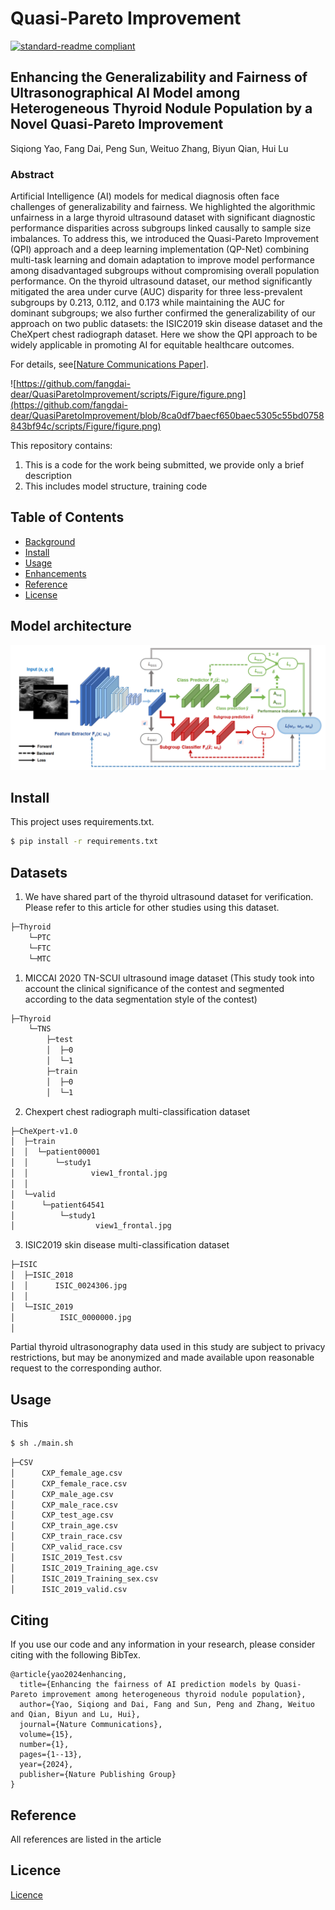 # Quasi-Pareto Improvement
[![standard-readme compliant](https://img.shields.io/badge/readme%20style-standard-brightgreen.svg?style=flat-square)](https://github.com/RichardLitt/standard-readme)

## Enhancing the Generalizability and Fairness of Ultrasonographical AI Model among Heterogeneous Thyroid Nodule Population by a Novel Quasi-Pareto Improvement

Siqiong Yao, Fang Dai, Peng Sun, Weituo Zhang, Biyun Qian, Hui Lu
### Abstract

Artificial Intelligence (AI) models for medical diagnosis often face challenges of generalizability and fairness. We highlighted the algorithmic unfairness in a large thyroid ultrasound dataset with significant diagnostic performance disparities across subgroups linked causally to sample size imbalances. To address this, we introduced the Quasi-Pareto Improvement (QPI) approach and a deep learning implementation (QP-Net) combining multi-task learning and domain adaptation to improve model performance among disadvantaged subgroups without compromising overall population performance. On the thyroid ultrasound dataset, our method significantly mitigated the area under curve (AUC) disparity for three less-prevalent subgroups by 0.213, 0.112, and 0.173 while maintaining the AUC for dominant subgroups; we also further confirmed the generalizability of our approach on two public datasets: the ISIC2019 skin disease dataset and the CheXpert chest radiograph dataset. Here we show the QPI approach to be widely applicable in promoting AI for equitable healthcare outcomes.


For details, see[[Nature Communications Paper](https://www.nature.com/articles/s41467-024-44906-y#citeas)].


![https://github.com/fangdai-dear/QuasiParetoImprovement/scripts/Figure/figure.png](https://github.com/fangdai-dear/QuasiParetoImprovement/blob/8ca0df7baecf650baec5305c55bd0758843bf94c/scripts/Figure/figure.png)

This repository contains:

1.   This is a code for the work being submitted, we provide only a brief description
2.   This includes model structure, training code

## Table of Contents

- [Background](#background)
- [Install](#install)
- [Usage](#usage)
- [Enhancements](#enhancements)
- [Reference](#reference)
- [License](#license)

## Model architecture

![figure2](https://github.com/fangdai-dear/QuasiParetoImprovement/blob/master/scripts/Figure/figure2.png)


## Install

This project uses requirements.txt.

```sh
$ pip install -r requirements.txt
```

## Datasets
1. We have shared part of the thyroid ultrasound dataset for verification. Please refer to this article for other studies using this dataset.
```sh
├─Thyroid
    └─PTC
    └─FTC
    └─MTC
```
1. MICCAI 2020 TN-SCUI ultrasound image dataset (This study took into account the clinical significance of the contest and segmented according to the data segmentation style of the contest)
```sh
├─Thyroid
    └─TNS
        ├─test
        │  ├─0
        │  └─1
        ├─train
        │  ├─0
        │  └─1
```
2. Chexpert chest radiograph multi-classification dataset
```sh
├─CheXpert-v1.0
│  ├─train
│  │  └─patient00001
│  │      └─study1
│  │              view1_frontal.jpg
│  │              
│  └─valid
│      └─patient64541
│          └─study1
│                  view1_frontal.jpg
```
3. ISIC2019 skin disease multi-classification dataset
```     sh              
├─ISIC
│  ├─ISIC_2018
│  │      ISIC_0024306.jpg
│  │      
│  └─ISIC_2019
│          ISIC_0000000.jpg
│          
```
Partial thyroid ultrasonography data used in this study are subject to privacy restrictions, but may be anonymized and made available upon reasonable request to the corresponding author.

## Usage

This  

```sh
$ sh ./main.sh
```
```sh
├─CSV
│      CXP_female_age.csv
│      CXP_female_race.csv
│      CXP_male_age.csv
│      CXP_male_race.csv
│      CXP_test_age.csv
│      CXP_train_age.csv
│      CXP_train_race.csv
│      CXP_valid_race.csv
│      ISIC_2019_Test.csv
│      ISIC_2019_Training_age.csv
│      ISIC_2019_Training_sex.csv
│      ISIC_2019_valid.csv
```
## Citing
If you use our code and any information in your research, please consider citing with the following BibTex.
```text
@article{yao2024enhancing,
  title={Enhancing the fairness of AI prediction models by Quasi-Pareto improvement among heterogeneous thyroid nodule population},
  author={Yao, Siqiong and Dai, Fang and Sun, Peng and Zhang, Weituo and Qian, Biyun and Lu, Hui},
  journal={Nature Communications},
  volume={15},
  number={1},
  pages={1--13},
  year={2024},
  publisher={Nature Publishing Group}
}
```

## Reference
All references are listed in the article

## Licence
[Licence](https://github.com/fangdai-dear/QuasiParetoImprovement/blob/master/LICENSE)

